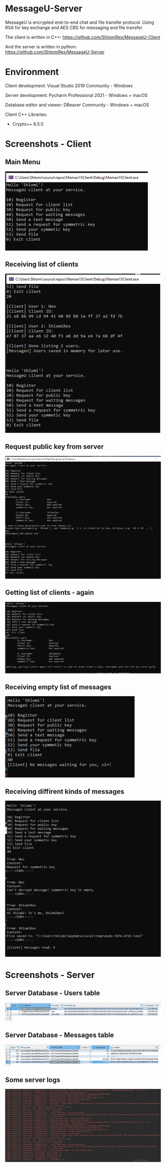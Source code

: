 # MessageU-Server
 
MessageU is encrypted end-to-end chat and file transfer protocol. Using RSA for key exchange and AES CBS for messaging and file transfer.

The client is written in C++:
https://github.com/ShlomiRex/MessageU-Client

And the server is written in python:
https://github.com/ShlomiRex/MessageU-Server

# Environment

Client development: Visual Studio 2019 Community - Windows

Server development: Pycharm Professional 2021 - Windows + macOS

Database editor and viewer: DBeaver Community - Windows + macOS

Client C++ Libraries:

* Crypto++ 8.5.0

# Screenshots - Client
## Main Menu
![Main Menu](README/Client/main_menu.png)

## Receiving list of clients
![Receiving list of clients](README/Client/receiving_list_of_clients.png)

## Request public key from server
![Request public key from server](README/Client/request_public_key_from_server.png)

## Getting list of clients - again
![Getting list of clients - again](README/Client/getting_list_of_clients_again.png)

## Receiving empty list of messages
![Receiving empty list of messages](README/Client/receiving_empty_list_of_messages.png)

## Receiving diffirent kinds of messages
![Receiving diffirent kinds of messages](README/Client/receiving_diffirent_kinds_of_messages.png)

# Screenshots - Server
## Server Database - Users table
![Database - Users table](README/Server/Database/users.png)

## Server Database - Messages table
![Database - Messages table](README/Server/Database/messages.png)

## Some server logs
![Some server logs](README/Server/logs.png)
